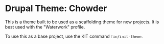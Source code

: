 # Drupal Theme: Chowder

This is a theme built to be used as a scaffolding theme for new projects. It is best used with the "Waterwork" profile.

To use this as a base project, use the KIT command `fin/init-theme`.